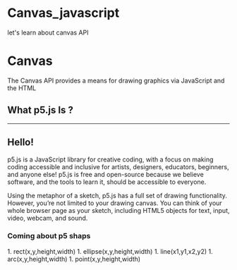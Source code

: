 # Canvas_javascript
let's learn about canvas API
<h1>Canvas</h1>
<p>The Canvas API provides a means for drawing graphics via JavaScript and the HTML</p>

<h2>What p5.js Is ?</h2>
<hr/>
<h2>Hello!</h2>
<p>
p5.js is a JavaScript library for creative coding, with a focus on making coding accessible and inclusive for artists, designers, educators, beginners, and anyone else! p5.js is free and open-source because we believe software, and the tools to learn it, should be accessible to everyone.

Using the metaphor of a sketch, p5.js has a full set of drawing functionality. However, you’re not limited to your drawing canvas. You can think of your whole browser page as your sketch, including HTML5 objects for text, input, video, webcam, and sound.</p>

<h3>Coming about p5 shaps</h3>
1. rect(x,y,height,width)
1. ellipse(x,y,height,width)
1. line(x1,y1,x2,y2)
1. arc(x,y,height,width)
1. point(x,y,height,width)